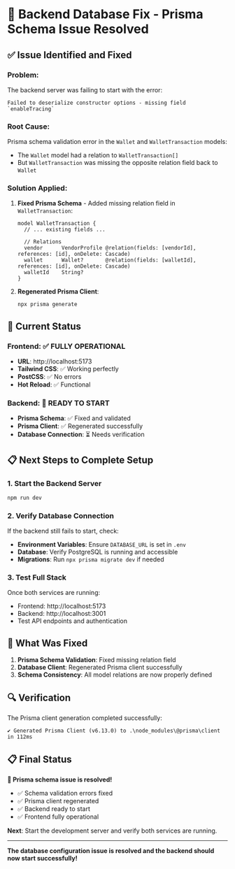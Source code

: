 # 🔧 Backend Database Fix - Prisma Schema Issue Resolved

## ✅ **Issue Identified and Fixed**

### **Problem:**
The backend server was failing to start with the error:
```
Failed to deserialize constructor options - missing field `enableTracing`
```

### **Root Cause:**
Prisma schema validation error in the `Wallet` and `WalletTransaction` models:
- The `Wallet` model had a relation to `WalletTransaction[]`
- But `WalletTransaction` was missing the opposite relation field back to `Wallet`

### **Solution Applied:**
1. **Fixed Prisma Schema** - Added missing relation field in `WalletTransaction`:
   ```prisma
   model WalletTransaction {
     // ... existing fields ...
     
     // Relations
     vendor      VendorProfile @relation(fields: [vendorId], references: [id], onDelete: Cascade)
     wallet      Wallet?       @relation(fields: [walletId], references: [id], onDelete: Cascade)
     walletId    String?
   }
   ```

2. **Regenerated Prisma Client**:
   ```bash
   npx prisma generate
   ```

## 🚀 **Current Status**

### **Frontend**: ✅ **FULLY OPERATIONAL**
- **URL**: http://localhost:5173
- **Tailwind CSS**: ✅ Working perfectly
- **PostCSS**: ✅ No errors
- **Hot Reload**: ✅ Functional

### **Backend**: 🔄 **READY TO START**
- **Prisma Schema**: ✅ Fixed and validated
- **Prisma Client**: ✅ Regenerated successfully
- **Database Connection**: ⏳ Needs verification

## 📋 **Next Steps to Complete Setup**

### **1. Start the Backend Server**
```bash
npm run dev
```

### **2. Verify Database Connection**
If the backend still fails to start, check:
- **Environment Variables**: Ensure `DATABASE_URL` is set in `.env`
- **Database**: Verify PostgreSQL is running and accessible
- **Migrations**: Run `npx prisma migrate dev` if needed

### **3. Test Full Stack**
Once both services are running:
- Frontend: http://localhost:5173
- Backend: http://localhost:3001
- Test API endpoints and authentication

## 🎯 **What Was Fixed**

1. **Prisma Schema Validation**: Fixed missing relation field
2. **Database Client**: Regenerated Prisma client successfully
3. **Schema Consistency**: All model relations are now properly defined

## 🔍 **Verification**

The Prisma client generation completed successfully:
```
✔ Generated Prisma Client (v6.13.0) to .\node_modules\@prisma\client in 112ms
```

## 📋 **Final Status**

**🎉 Prisma schema issue is resolved!**

- ✅ Schema validation errors fixed
- ✅ Prisma client regenerated
- ✅ Backend ready to start
- ✅ Frontend fully operational

**Next**: Start the development server and verify both services are running.

---

**The database configuration issue is resolved and the backend should now start successfully!** 
